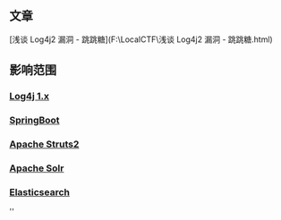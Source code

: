## 文章

[浅谈 Log4j2 漏洞 - 跳跳糖](F:\LocalCTF\浅谈 Log4j2 漏洞 - 跳跳糖.html)

## 影响范围

### [Log4j 1.x](https://tttang.com/archive/1378/#toc_log4j-1x)

### [SpringBoot](https://tttang.com/archive/1378/#toc_springboot)

### [Apache Struts2](https://tttang.com/archive/1378/#toc_apache-struts2)

### [Apache Solr](https://tttang.com/archive/1378/#toc_apache-solr)

### [Elasticsearch](https://tttang.com/archive/1378/#toc_elasticsearch)

''